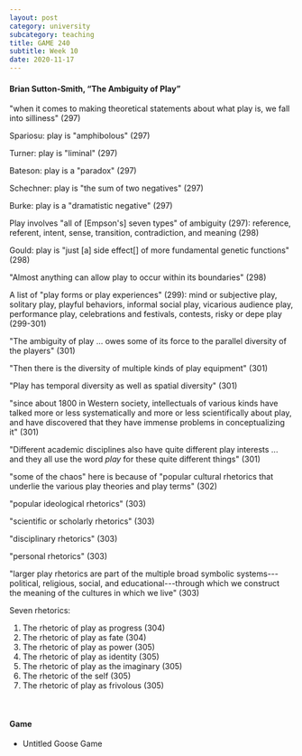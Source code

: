 ```yaml
---
layout: post
category: university
subcategory: teaching
title: GAME 240
subtitle: Week 10
date: 2020-11-17
---
```


#### Brian Sutton-Smith, “The Ambiguity of Play”

"when it comes to making theoretical statements about what play is, we fall into silliness" (297)

Spariosu: play is "amphibolous" (297)

Turner: play is "liminal" (297)

Bateson: play is a "paradox" (297)

Schechner: play is "the sum of two negatives" (297)

Burke: play is a "dramatistic negative" (297)

Play involves "all of [Empson's] seven types" of ambiguity (297): reference, referent, intent, sense, transition, contradiction, and meaning (298)

Gould: play is "just [a] side effect[] of more fundamental genetic functions" (298)

"Almost anything can allow play to occur within its boundaries" (298)

A list of "play forms or play experiences" (299): mind or subjective play, solitary play, playful behaviors, informal social play, vicarious audience play, performance play, celebrations and festivals, contests, risky or depe play (299-301)

"The ambiguity of play ... owes some of its force to the parallel diversity of the players" (301)

"Then there is the diversity of multiple kinds of play equipment" (301)

"Play has temporal diversity as well as spatial diversity" (301)

"since about 1800 in Western society, intellectuals of various kinds have talked more or less systematically and more or less scientifically about play, and have discovered that they have immense problems in conceptualizing it" (301)

"Different academic disciplines also have quite different play interests ... and they all use the word *play* for these quite different things" (301)

"some of the chaos" here is because of "popular cultural rhetorics that underlie the various play theories and play terms" (302)

"popular ideological rhetorics" (303)

"scientific or scholarly rhetorics" (303)

"disciplinary rhetorics" (303)

"personal rhetorics" (303)

"larger play rhetorics are part of the multiple broad symbolic systems---political, religious, social, and educational---through which we construct the meaning of the cultures in which we live" (303)

Seven rhetorics:

1. The rhetoric of play as progress (304)
2. The rhetoric of play as fate (304)
3. The rhetoric of play as power (305)
4. The rhetoric of play as identity (305)
5. The rhetoric of play as the imaginary (305)
6. The rhetoric of the self (305)
7. The rhetoric of play as frivolous (305)

<br>

#### Game

* Untitled Goose Game
